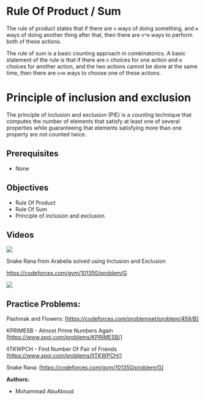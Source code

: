 # Rule Of Product / Sum
The rule of product states that if there are `n` ways of doing something, and `m` ways of doing another thing after that,
then there are `n*m` ways to perform both of these actions.

The rule of sum is a basic counting approach in combinatorics. A basic statement of the rule is that if there are `n` 
choices for one action and `m` choices for another action, and the two actions cannot be done at the same time,
then there are `n+m` ways to choose one of these actions.

# Principle of inclusion and exclusion
The principle of inclusion and exclusion (PIE) is a counting technique that computes the number of elements that satisfy
at least one of several properties while guaranteeing that elements satisfying more than one property are not counted twice.

## Prerequisites

* None

## Objectives
* Rule Of Product
* Rule Of Sum
* Principle of inclusion and exclusion

## Videos 

[![](https://img.youtube.com/vi/7qQCQlSHsjU/0.jpg)](https://www.youtube.com/watch?v=7qQCQlSHsjU)

Snake Rana from Arabella solved using Inclusion and Exclusion

https://codeforces.com/gym/101350/problem/G

[![](https://img.youtube.com/vi/OHI5AFUee04/0.jpg)](https://www.youtube.com/watch?v=OHI5AFUee04)


## Practice Problems:

Pashmak and Flowers: [https://codeforces.com/problemset/problem/459/B]

KPRIMESB - Almost Prime Numbers Again [https://www.spoj.com/problems/KPRIMESB/]

IITKWPCH - Find Number Of Pair of Friends [https://www.spoj.com/problems/IITKWPCH/]

Snake Rana: [https://codeforces.com/gym/101350/problem/G]

**Authors:**
* Mohammad AbuAboud